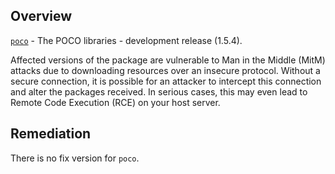 ## Overview
[`poco`](https://www.npmjs.com/package/poco) - The POCO libraries - development release (1.5.4).

Affected versions of the package are vulnerable to Man in the Middle (MitM) attacks due to downloading resources over an insecure protocol. Without a secure connection, it is possible for an attacker to intercept this connection and alter the packages received. In serious cases, this may even lead to Remote Code Execution (RCE) on your host server.

## Remediation
There is no fix version for `poco`.

